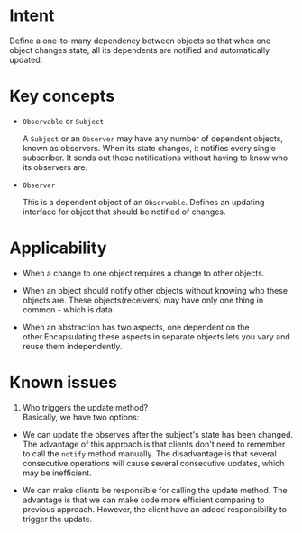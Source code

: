 
# Intent #

Define a one-to-many dependency between objects so that when one object changes state, 
all its dependents are notified and automatically updated.

# Key concepts #

* `Observable` or `Subject` <br>

   A `Subject` or an `Observer` may have any number of dependent objects, known as observers. 
   When its state changes, it notifies every single subscriber. It sends out these notifications without 
   having to know who its observers are.
   
* `Observer`

   This is a dependent object of an `Observable`.
   Defines an updating interface for object that should be notified of changes.
   
# Applicability #

* When a change to one object requires a change to other objects.

* When an object should notify other objects without knowing who these objects are.
  These objects(receivers) may have only one thing in common - which is data.<br>

* When an abstraction has two aspects, one dependent on the
  other.Encapsulating these aspects in separate objects lets you vary
  and reuse them independently.
  
# Known issues #

1. Who triggers the update method?<br>
   Basically, we have two options:<br>
  
  * We can update the observes after the subject's state has been changed. The advantage of this approach is that clients don't need to remember to call the `notify` method manually. The disadvantage is that several consecutive operations will cause several consecutive updates, which may be inefficient.<br>
  
  * We can make clients be responsible for calling the update method. The advantage is that we can make code more efficient comparing to previous approach. However, the client have an added responsibility to trigger the update.
